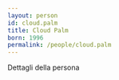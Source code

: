 ```yaml
---
layout: person
id: cloud.palm
title: Cloud Palm
born: 1996
permalink: /people/cloud.palm
---
```


Dettagli della persona 